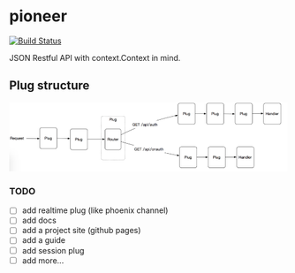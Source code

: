 # pioneer

[![Build Status](https://travis-ci.org/iotalabs/pioneer.svg?branch=master)](https://travis-ci.org/iotalabs/pioneer)

JSON Restful API with context.Context in mind.

## Plug structure
![Image of Plug](./doc/arch.png)

### TODO
- [ ] add realtime plug (like phoenix channel)
- [ ] add docs
- [ ] add a project site (github pages)
- [ ] add a guide
- [ ] add session plug
- [ ] add more...

